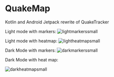 # QuakeMap
Kotlin and Android Jetpack rewrite of QuakeTracker

Light mode with markers:
![lightmarkerssmall](https://user-images.githubusercontent.com/5043777/45723292-92ebcb00-bb7e-11e8-9b48-9c3909485b9e.png)

Light mode with heatmap:
![lightheatmapsmall](https://user-images.githubusercontent.com/5043777/45723297-9a12d900-bb7e-11e8-84a1-129302c2a6c3.png)

Dark Mode with markers:
![darkmarkerssmall](https://user-images.githubusercontent.com/5043777/45723311-a6973180-bb7e-11e8-9321-78dd66d5d531.png)

Dark Mode with heat map:

![darkheatmapsmall](https://user-images.githubusercontent.com/5043777/45723322-b0b93000-bb7e-11e8-8b43-a3389f9add2d.png)
